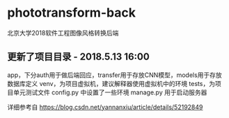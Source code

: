 # phototransform-back
北京大学2018软件工程图像风格转换后端


## 更新了项目目录 - 2018.5.13 16:00

app，下分auth用于做后端回应，transfer用于存放CNN模型，models用于存放数据库定义
venv，为项目虚拟机，建议解释器使用虚拟机中的环境
tests，为项目单元测试文件
config.py 中设置了一些环境
manage.py 用于启动服务器

详细参考自 https://blog.csdn.net/yannanxiu/article/details/52192849

